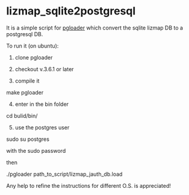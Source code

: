 # lizmap_sqlite2postgresql
It is a simple script for [pgloader](https://github.com/dimitri/pgloader) which convert the sqlite lizmap DB to a postgresql DB. 

To run it (on ubuntu): 

 1) clone pgloader
 
 2) checkout v.3.6.1 or later
 
 3) compile it
 
  make pgloader
 
 4) enter in the bin folder
 
  cd bulid/bin/ 

5) use the postgres user

  sudo su postgres
  
with the sudo password

then 

./pgloader path_to_script/lizmap_jauth_db.load



Any help to  refine the instructions for different O.S. is appreciated!
